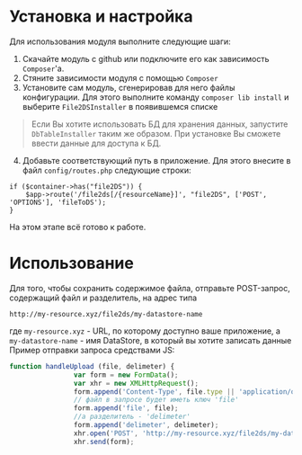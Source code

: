 # Установка и настройка
Для использования модуля выполните следующие шаги:
1. Скачайте модуль с github или подключите его как зависимость `Composer`'а.
2. Стяните зависимости модуля c помощью `Composer`
3. Установите сам модуль, сгенерировав для него файлы конфигурации. Для
этого выполните команду `composer lib install` и выберите `File2DSInstaller`
в появившемся списке

> Если Вы хотите использовать БД для хранения данных, запустите
`DbTableInstaller` таким же образом. При установке Вы сможете ввести
данные для доступа к БД.

4. Добавьте соответствующий путь в приложение. Для этого внесите в файл
`config/routes.php` следующие строки:

```
if ($container->has("file2DS")) {
    $app->route('/file2ds[/{resourceName}]', "file2DS", ['POST', 'OPTIONS'], 'fileToDS');
}
```

На этом этапе всё готово к работе.

# Использование
Для того, чтобы сохранить содержимое файла, отправьте POST-запрос,
содержащий файл и разделитель, на адрес типа
```
http://my-resource.xyz/file2ds/my-datastore-name
```
где `my-resource.xyz` - URL, по которому доступно ваше приложение, а
`my-datastore-name` - имя DataStore, в который вы хотите записать данные
Пример отправки запроса средствами JS:
```javascript
function handleUpload (file, delimeter) {
                var form = new FormData();
                var xhr = new XMLHttpRequest();
                form.append('Content-Type', file.type || 'application/octet-stream');
                // файл в запросе будет иметь ключ 'file'
                form.append('file', file);
                //а разделитель - 'delimeter'
                form.append('delimeter', delimeter);
                xhr.open('POST', 'http://my-resource.xyz/file2ds/my-datastore-name', true);
                xhr.send(form);
```